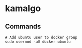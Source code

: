 # kamalgo

## Commands

```shell
# Add ubuntu user to docker group
sudo usermod -aG docker ubuntu
```
